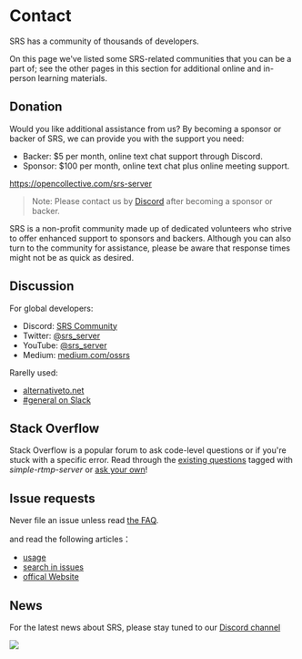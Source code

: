 # Contact

SRS has a community of thousands of developers.

On this page we've listed some SRS-related communities that you can be a part of; see the other pages in this section 
for additional online and in-person learning materials.

## Donation

Would you like additional assistance from us? By becoming a sponsor or backer of SRS, we can provide you with the 
support you need:

* Backer: $5 per month, online text chat support through Discord.
* Sponsor: $100 per month, online text chat plus online meeting support.

https://opencollective.com/srs-server

> Note: Please contact us by [Discord](https://discord.gg/yZ4BnPmHAd) after becoming a sponsor or backer.

SRS is a non-profit community made up of dedicated volunteers who strive to offer enhanced support to sponsors 
and backers. Although you can also turn to the community for assistance, please be aware that response times might
not be as quick as desired.

## Discussion

For global developers:

* Discord: [SRS Community](https://discord.gg/yZ4BnPmHAd)
* Twitter: [@srs_server](https://twitter.com/srs_server)
* YouTube: [@srs_server](https://www.youtube.com/@srs_server)
* Medium: [medium.com/ossrs](https://blog.ossrs.io/)

Rarelly used:
* [alternativeto.net](https://alternativeto.net/software/srs/about/)
* [#general on Slack](https://join.slack.com/t/srs-server/shared_invite/zt-1689trxqu-_xSz~53_MgHJap_rxJiqRA)

## Stack Overflow

Stack Overflow is a popular forum to ask code-level questions or if you're stuck with a specific error. Read through the [existing questions](https://stackoverflow.com/questions/tagged/simple-realtime-server) tagged with *simple-rtmp-server* or [ask your own](https://stackoverflow.com/questions/ask?tags=simple-realtime-server)!

## Issue requests

Never file an issue unless read [the FAQ](/faq).

and read the following articles：
* [usage](https://github.com/ossrs/srs#usage)
* [search in issues](https://github.com/ossrs/srs/issues)
* [offical Website](https://ossrs.io)

## News
For the latest news about SRS, please stay tuned to our [Discord channel](https://discord.gg/DfJFjpxmC7)

![](https://ossrs.net/gif/v1/sls.gif?site=ossrs.io&path=/lts/pages/contact-en)



